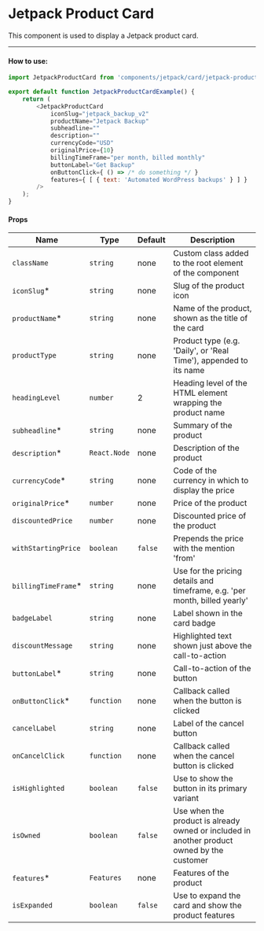 # Jetpack Product Card

This component is used to display a Jetpack product card.

---

#### How to use:

```js
import JetpackProductCard from 'components/jetpack/card/jetpack-product-card';

export default function JetpackProductCardExample() {
	return (
        <JetpackProductCard
            iconSlug="jetpack_backup_v2"
            productName="Jetpack Backup"
            subheadline=""
            description=""
            currencyCode="USD"
            originalPrice={10}
            billingTimeFrame="per month, billed monthly"
            buttonLabel="Get Backup"
            onButtonClick={ () => /* do something */ }
            features={ [ { text: 'Automated WordPress backups' } ] }
        />
	);
}
```

#### Props

| Name                 | Type         | Default | Description                                                                                |
| -------------------- | ------------ | ------- | ------------------------------------------------------------------------------------------ |
| `className`          | `string`     | none    | Custom class added to the root element of the component                                    |
| `iconSlug`\*         | `string`     | none    | Slug of the product icon                                                                   |
| `productName`\*      | `string`     | none    | Name of the product, shown as the title of the card                                        |
| `productType`        | `string`     | none    | Product type (e.g. 'Daily', or 'Real Time'), appended to its name                          |
| `headingLevel`       | `number`     | 2       | Heading level of the HTML element wrapping the product name                                |
| `subheadline`\*      | `string`     | none    | Summary of the product                                                                     |
| `description`\*      | `React.Node` | none    | Description of the product                                                                 |
| `currencyCode`\*     | `string`     | none    | Code of the currency in which to display the price                                         |
| `originalPrice`\*    | `number`     | none    | Price of the product                                                                       |
| `discountedPrice`    | `number`     | none    | Discounted price of the product                                                            |
| `withStartingPrice`  | `boolean`    | `false` | Prepends the price with the mention 'from'                                                 |
| `billingTimeFrame`\* | `string`     | none    | Use for the pricing details and timeframe, e.g. 'per month, billed yearly'                 |
| `badgeLabel`         | `string`     | none    | Label shown in the card badge                                                              |
| `discountMessage`    | `string`     | none    | Highlighted text shown just above the call-to-action                                       |
| `buttonLabel`\*      | `string`     | none    | Call-to-action of the button                                                               |
| `onButtonClick`\*    | `function`   | none    | Callback called when the button is clicked                                                 |
| `cancelLabel`        | `string`     | none    | Label of the cancel button                                                                 |
| `onCancelClick`      | `function`   | none    | Callback called when the cancel button is clicked                                          |
| `isHighlighted`      | `boolean`    | `false` | Use to show the button in its primary variant                                              |
| `isOwned`            | `boolean`    | `false` | Use when the product is already owned or included in another product owned by the customer |
| `features`\*         | `Features`   | none    | Features of the product                                                                    |
| `isExpanded`         | `boolean`    | `false` | Use to expand the card and show the product features                                       |
